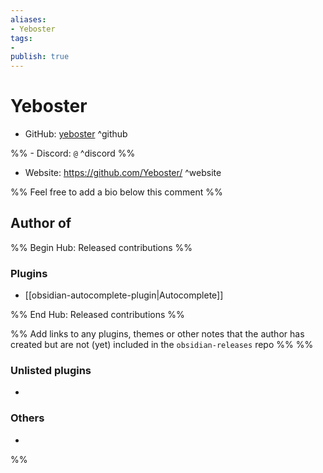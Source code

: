 ```yaml
---
aliases:
- Yeboster
tags: 
- 
publish: true
---
```


# Yeboster

- GitHub: [yeboster](https://github.com/yeboster/) ^github

%% - Discord: `@` ^discord %%

- Website: <https://github.com/Yeboster/> ^website

<!-- - [[Publish sites|Publish site]]: ^publish -->

%% Feel free to add a bio below this comment %%


## Author of

%% Begin Hub: Released contributions %%
### Plugins
- [[obsidian-autocomplete-plugin|Autocomplete]]

%% End Hub: Released contributions %%

%% Add links to any plugins, themes or other notes that the author has created but are not (yet) included in the `obsidian-releases` repo %%
%%
### Unlisted plugins

- 

### Others

- 
%%

<!--
## Sponsor this author

- [[GitHub sponsors]]: [Sponsor @yeboster on GitHub Sponsors](https://github.com/sponsors/yeboster) ^github-sponsor
- [[Buy me a coffee]]: ^buy-me-a-coffee
- [[PayPal]]: ^paypal
- [[Patreon]]: ^patreon

-->

<!--
## Follow this author

- [[YouTube Channels|On YouTube]]: ^youtube
- Twitter: ^twitter
- ...
-->